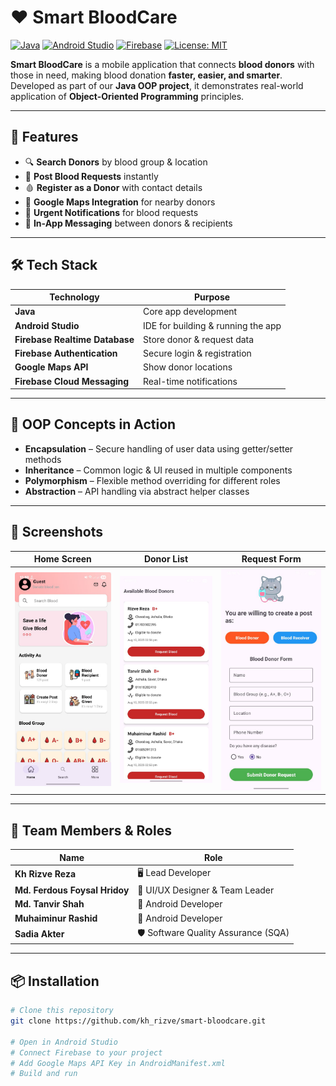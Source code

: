 # ❤️ Smart BloodCare  

[![Java](https://img.shields.io/badge/Java-ED8B00?style=for-the-badge&logo=openjdk&logoColor=white)]()
[![Android Studio](https://img.shields.io/badge/Android%20Studio-3DDC84?style=for-the-badge&logo=android-studio&logoColor=white)]()
[![Firebase](https://img.shields.io/badge/Firebase-FFCA28?style=for-the-badge&logo=firebase&logoColor=black)]()
[![License: MIT](https://img.shields.io/badge/License-MIT-blue.svg?style=for-the-badge)]()

**Smart BloodCare** is a mobile application that connects **blood donors** with those in need, making blood donation **faster, easier, and smarter**.  
Developed as part of our **Java OOP project**, it demonstrates real-world application of **Object-Oriented Programming** principles.

---

## 🚀 Features  

- 🔍 **Search Donors** by blood group & location  
- 📢 **Post Blood Requests** instantly  
- 🩸 **Register as a Donor** with contact details  
- 📍 **Google Maps Integration** for nearby donors  
- 🔔 **Urgent Notifications** for blood requests  
- 💬 **In-App Messaging** between donors & recipients  

---

## 🛠️ Tech Stack  

| Technology     | Purpose |
|----------------|---------|
| **Java**       | Core app development |
| **Android Studio** | IDE for building & running the app |
| **Firebase Realtime Database** | Store donor & request data |
| **Firebase Authentication** | Secure login & registration |
| **Google Maps API** | Show donor locations |
| **Firebase Cloud Messaging** | Real-time notifications |

---

## 🎯 OOP Concepts in Action  

- **Encapsulation** – Secure handling of user data using getter/setter methods  
- **Inheritance** – Common logic & UI reused in multiple components  
- **Polymorphism** – Flexible method overriding for different roles  
- **Abstraction** – API handling via abstract helper classes  

---

## 📸 Screenshots  

| Home Screen | Donor List | Request Form |
|-------------|------------|--------------|
![Home](assets/home.png) | ![Donor List](assets/donor_list.png) | ![Request Form](assets/request_form.png) |

---

## 👥 Team Members & Roles  

| Name                        | Role                              |
|-----------------------------|-----------------------------------|
| **Kh Rizve Reza**                   | 🖥️ Lead Developer                 |
| **Md. Ferdous Foysal Hridoy**   | 🎨 UI/UX Designer & Team Leader    |
| **Md. Tanvir Shah**             | 📱 Android Developer              |
| **Muhaiminur Rashid**       | 📱 Android Developer              |
| **Sadia Akter**             | 🛡️ Software Quality Assurance (SQA)|

---

## 📦 Installation  

```bash
# Clone this repository
git clone https://github.com/kh_rizve/smart-bloodcare.git

# Open in Android Studio
# Connect Firebase to your project
# Add Google Maps API Key in AndroidManifest.xml
# Build and run
